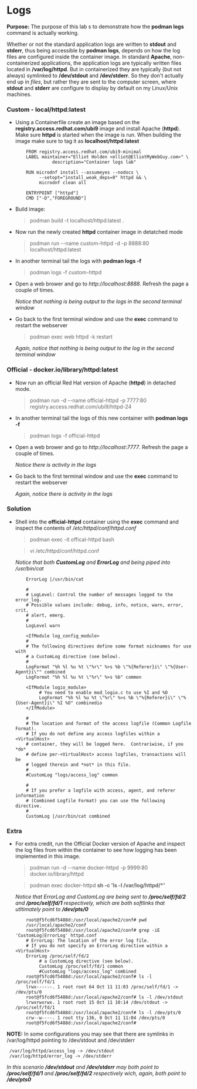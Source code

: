 # Logs

**Purpose:** The purpose of this lab 
s to demonstrate how the **podman logs** command is actually working.

Whether or not the standard application logs are written to **stdout** and **stderr**,
thus being accessible by __podman logs__, depends on how the log files are configured 
inside the container image. In standard __Apache__, non-containerized
applications, the application logs are typically written files located in __/var/log/httpd__.
But in containerized they are typically (but not always) symlinked to __/dev/stdout__
and __/dev/stderr__. So they don't actually end up in *files*, but rather they are sent
to the computer screen, where __stdout__ and __stderr__ are configure to display by
default on my Linux/Unix machines.

### Custom - local/httpd:latest
* Using a Containerfile create an image based on the __registry.access.redhat.com/ubi9__ image and install Apache (__httpd__). Make sure __httpd__ is started when the image is run. When building the image make sure to tag it as __localhost/httpd:latest__

          FROM registry.access.redhat.com/ubi9-minimal
          LABEL maintainer="Elliot Holden <elliot@ElliotMyWebGuy.com>" \
                    description="Container logs lab"

          RUN microdnf install --assumeyes --nodocs \
               --setopt="install_weak_deps=0" httpd && \
               microdnf clean all

          ENTRYPOINT ["httpd"]
          CMD ["-D","FOREGROUND"]

*  Build image:
   > podman build -t localhost/httpd:latest .

* Now run the newly created **httpd** container image in detatched mode
  >podman run --name custom-httpd -d -p 8888:80 localhost/httpd:latest

* In another terminal tail the logs with **podman logs -f**
  >podman logs -f custom-httpd

* Open a web brower and go to *http://localhost:8888*. Refresh the page a couple of times.

  *Notice that nothing is being output to the logs in the second terminal window*

* Go back to the first terminal window and use the **exec** command to restart the webserver
  >podman exec web httpd -k restart 

  *Again, notice that nothing is being output to the log in the second terminal window* 

### Official - docker.io/library/httpd:latest
* Now run an official Red Hat version of Apache (__httpd__) in detached mode.
  > podman run -d --name official-httpd -p 7777:80 registry.access.redhat.com/ubi9/httpd-24

* In another terminal tail the logs of this new container with **podman logs -f**
  >podman logs -f official-httpd

* Open a web brower and go to *http://localhost:7777*. Refresh the page a couple of times.

  *Notice there is activity in the logs*

* Go back to the first terminal window and use the **exec** command to restart the webserver

  *Again, notice there is activity in the logs*

### Solution
* Shell into the __official-httpd__ container using the __exec__ command and inspect the contents of */etc/httpd/conf/httpd.conf*

  >podman exec -it offical-httpd bash

  >vi /etc/httpd/conf/httpd.conf

     *Notice that both __CustomLog__ and __ErrorLog__ and being piped into /usr/bin/cat*


          ErrorLog |/usr/bin/cat

          #
          # LogLevel: Control the number of messages logged to the error_log.
          # Possible values include: debug, info, notice, warn, error, crit,
          # alert, emerg.
          #
          LogLevel warn

          <IfModule log_config_module>
          #
          # The following directives define some format nicknames for use with
          # a CustomLog directive (see below). 
          #
          LogFormat "%h %l %u %t \"%r\" %>s %b \"%{Referer}i\" \"%{User-Agent}i\"" combined
          LogFormat "%h %l %u %t \"%r\" %>s %b" common

          <IfModule logio_module>
               # You need to enable mod_logio.c to use %I and %O
               LogFormat "%h %l %u %t \"%r\" %>s %b \"%{Referer}i\" \"%{User-Agent}i\" %I %O" combinedio
          </IfModule>

          #
          # The location and format of the access logfile (Common Logfile Format).
          # If you do not define any access logfiles within a <VirtualHost>
          # container, they will be logged here.  Contrariwise, if you *do*
          # define per-<VirtualHost> access logfiles, transactions will be 
          # logged therein and *not* in this file.
          #
          #CustomLog "logs/access_log" common

          #
          # If you prefer a logfile with access, agent, and referer information
          # (Combined Logfile Format) you can use the following directive.
          #
          CustomLog |/usr/bin/cat combined
     </IfModule>

### Extra

* For extra credit, run the Official Docker version of Apache and inspect the log files from within the container to see how logging has been implemented in this image.

  >podman run -d --name docker-httpd -p 9999:80 docker.io/library/httpd

  >podman exec docker-httpd __sh -c 'ls -l /var/log/httpd/*'__

  *Notice that ErrorLog and CustomLog are being sent to __/proc/self/fd/2__ and __/proc/self/fd/1__ respectively, which are both softlinks that utltimately point to __/dev/pts/0__* 

          root@f5fcd6f5488d:/usr/local/apache2/conf# pwd
          /usr/local/apache2/conf
          root@f5fcd6f5488d:/usr/local/apache2/conf# grep -iE 'CustomLog|ErrorLog' httpd.conf
          # ErrorLog: The location of the error log file.
          # If you do not specify an ErrorLog directive within a <VirtualHost>
          ErrorLog /proc/self/fd/2
               # a CustomLog directive (see below).
               CustomLog /proc/self/fd/1 common
               #CustomLog "logs/access_log" combined
          root@f5fcd6f5488d:/usr/local/apache2/conf# ls -l /proc/self/fd/1
          lrwx------. 1 root root 64 Oct 11 11:03 /proc/self/fd/1 -> /dev/pts/0
          root@f5fcd6f5488d:/usr/local/apache2/conf# ls -l /dev/stdout
          lrwxrwxrwx. 1 root root 15 Oct 11 10:14 /dev/stdout -> /proc/self/fd/1
          root@f5fcd6f5488d:/usr/local/apache2/conf# ls -l /dev/pts/0
          crw--w----. 1 root tty 136, 0 Oct 11 11:04 /dev/pts/0
          root@f5fcd6f5488d:/usr/local/apache2/conf# 

__NOTE:__ In some configurations you may see that there are symlinks in /var/log/httpd pointing to /dev/stdout and /dev/stderr

     /var/log/httpd/access_log -> /dev/stdout  
     /var/log/httpd/error_log -> /dev/stderr

*In this scenario __/dev/stdout__ and __/dev/stderr__ may both point to __/proc/self/fd/1__ and __/proc/self/fd/2__ respectively wich, again, both point to __/dev/pts0__*
